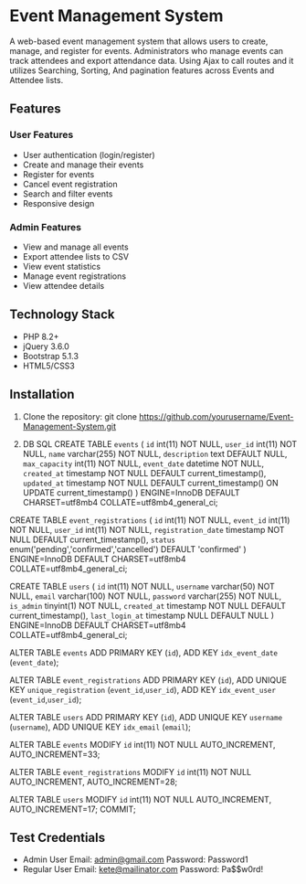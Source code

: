 # Event Management System

A web-based event management system that allows users to create, manage, and register for events. Administrators who manage events can track attendees and export attendance data. Using Ajax to call routes and it utilizes Searching, Sorting, And pagination features across Events and Attendee lists.

## Features

### User Features
- User authentication (login/register)
- Create and manage their events
- Register for events
- Cancel event registration
- Search and filter events
- Responsive design

### Admin Features
- View and manage all events
- Export attendee lists to CSV
- View event statistics
- Manage event registrations
- View attendee details

## Technology Stack
- PHP 8.2+
- jQuery 3.6.0
- Bootstrap 5.1.3
- HTML5/CSS3

## Installation

1. Clone the repository:
git clone https://github.com/yourusername/Event-Management-System.git

2. DB SQL
CREATE TABLE `events` (
  `id` int(11) NOT NULL,
  `user_id` int(11) NOT NULL,
  `name` varchar(255) NOT NULL,
  `description` text DEFAULT NULL,
  `max_capacity` int(11) NOT NULL,
  `event_date` datetime NOT NULL,
  `created_at` timestamp NOT NULL DEFAULT current_timestamp(),
  `updated_at` timestamp NOT NULL DEFAULT current_timestamp() ON UPDATE current_timestamp()
) ENGINE=InnoDB DEFAULT CHARSET=utf8mb4 COLLATE=utf8mb4_general_ci;

CREATE TABLE `event_registrations` (
  `id` int(11) NOT NULL,
  `event_id` int(11) NOT NULL,
  `user_id` int(11) NOT NULL,
  `registration_date` timestamp NOT NULL DEFAULT current_timestamp(),
  `status` enum('pending','confirmed','cancelled') DEFAULT 'confirmed'
) ENGINE=InnoDB DEFAULT CHARSET=utf8mb4 COLLATE=utf8mb4_general_ci;


CREATE TABLE `users` (
  `id` int(11) NOT NULL,
  `username` varchar(50) NOT NULL,
  `email` varchar(100) NOT NULL,
  `password` varchar(255) NOT NULL,
  `is_admin` tinyint(1) NOT NULL,
  `created_at` timestamp NOT NULL DEFAULT current_timestamp(),
  `last_login_at` timestamp NULL DEFAULT NULL
) ENGINE=InnoDB DEFAULT CHARSET=utf8mb4 COLLATE=utf8mb4_general_ci;

ALTER TABLE `events`
  ADD PRIMARY KEY (`id`),
  ADD KEY `idx_event_date` (`event_date`);


ALTER TABLE `event_registrations`
  ADD PRIMARY KEY (`id`),
  ADD UNIQUE KEY `unique_registration` (`event_id`,`user_id`),
  ADD KEY `idx_event_user` (`event_id`,`user_id`);


ALTER TABLE `users`
  ADD PRIMARY KEY (`id`),
  ADD UNIQUE KEY `username` (`username`),
  ADD UNIQUE KEY `idx_email` (`email`);


ALTER TABLE `events`
  MODIFY `id` int(11) NOT NULL AUTO_INCREMENT, AUTO_INCREMENT=33;


ALTER TABLE `event_registrations`
  MODIFY `id` int(11) NOT NULL AUTO_INCREMENT, AUTO_INCREMENT=28;


ALTER TABLE `users`
  MODIFY `id` int(11) NOT NULL AUTO_INCREMENT, AUTO_INCREMENT=17;
COMMIT;


## Test Credentials
- Admin User
  Email: admin@gmail.com
  Password: Password1
- Regular User
  Email: kete@mailinator.com
  Password: Pa$$w0rd!



